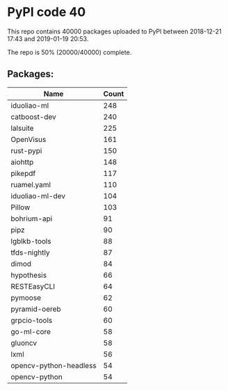 # PyPI code 40

This repo contains 40000 packages uploaded to PyPI between 
2018-12-21 17:43 and 2019-01-19 20:53.

The repo is 50% (20000/40000) complete.

## Packages:

| Name  | Count |
| ----- | ----- |
| iduoliao-ml | 248 |
| catboost-dev | 240 |
| lalsuite | 225 |
| OpenVisus | 161 |
| rust-pypi | 150 |
| aiohttp | 148 |
| pikepdf | 117 |
| ruamel.yaml | 110 |
| iduoliao-ml-dev | 104 |
| Pillow | 103 |
| bohrium-api | 91 |
| pipz | 90 |
| lgblkb-tools | 88 |
| tfds-nightly | 87 |
| dimod | 84 |
| hypothesis | 66 |
| RESTEasyCLI | 64 |
| pymoose | 62 |
| pyramid-oereb | 60 |
| grpcio-tools | 60 |
| go-ml-core | 58 |
| gluoncv | 58 |
| lxml | 56 |
| opencv-python-headless | 54 |
| opencv-python | 54 |


